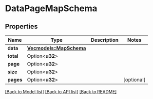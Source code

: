 # DataPageMapSchema

## Properties

Name | Type | Description | Notes
------------ | ------------- | ------------- | -------------
**data** | [**Vec<models::MapSchema>**](MapSchema.md) |  | 
**total** | Option<**u32**> |  | 
**page** | Option<**u32**> |  | 
**size** | Option<**u32**> |  | 
**pages** | Option<**u32**> |  | [optional]

[[Back to Model list]](../README.md#documentation-for-models) [[Back to API list]](../README.md#documentation-for-api-endpoints) [[Back to README]](../README.md)


